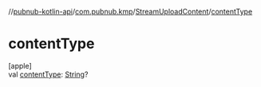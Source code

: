 //[pubnub-kotlin-api](../../../index.md)/[com.pubnub.kmp](../index.md)/[StreamUploadContent](index.md)/[contentType](content-type.md)

# contentType

[apple]\
val [contentType](content-type.md): [String](https://kotlinlang.org/api/latest/jvm/stdlib/kotlin/-string/index.html)?
